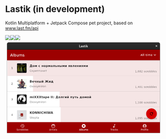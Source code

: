 # Lastik (in development)
Kotlin Multiplatform + Jetpack Compose pet project, based on www.last.fm/api

<img src="screenshots/resents.jpg" width="260px"><img src="screenshots/albums.jpg" width="260px"><img src="screenshots/profile.jpg" width="260px">
<img src="screenshots/desktop.png" width="780px">